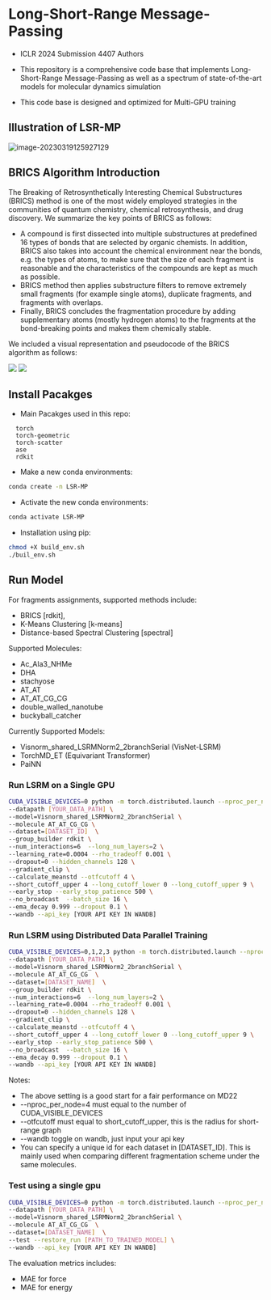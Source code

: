 
# Long-Short-Range Message-Passing

* ICLR 2024 Submission 4407 Authors

* This repository is a comprehensive code base that implements Long-Short-Range Message-Passing as well as a spectrum of state-of-the-art models for molecular dynamics simulation

* This code base is designed and optimized for Multi-GPU training

  

## Illustration of LSR-MP

![image-20230319125927129](./plots/LSR-MP.png)



## BRICS Algorithm Introduction

The Breaking of Retrosynthetically Interesting Chemical Substructures (BRICS) method is one of the most widely employed strategies in the communities of quantum chemistry, chemical retrosynthesis, and drug discovery. We summarize the key points of BRICS as follows:

   * A compound is first dissected into multiple substructures at predefined 16 types of bonds that are selected by organic chemists. In addition, BRICS also takes into account the chemical environment near the bonds, e.g. the types of atoms, to make sure that the size of each fragment is reasonable and the characteristics of the compounds are  kept as much as possible.
   * BRICS method then applies substructure filters to remove extremely small fragments (for example single atoms), duplicate fragments, and fragments with overlaps.
   *  Finally, BRICS concludes the fragmentation procedure by adding supplementary atoms (mostly hydrogen atoms) to the fragments at the bond-breaking points and makes them chemically stable. 

We included a visual representation and pseudocode of the BRICS algorithm as follows:

<img src="./plots/supplementary-fig.png"  />



<img src="./plots/BRICS_algorithm.png"  />



## Install Pacakges 

* Main Pacakges used in this repo:
```
  torch
  torch-geometric
  torch-scatter
  ase
  rdkit
```

* Make a new conda environments:

```bash
conda create -n LSR-MP
```


* Activate the new conda environments:

```bash
conda activate LSR-MP
```

* Installation using pip:

```bash
chmod +X build_env.sh
./buil_env.sh
```



## Run Model


For fragments assignments, supported methods include: 
* BRICS [rdkit], 
* K-Means Clustering [k-means] 
* Distance-based Spectral Clustering [spectral]

Supported Molecules:
* Ac_Ala3_NHMe 
* DHA 
* stachyose 
* AT_AT
* AT_AT_CG_CG 
* double_walled_nanotube 
* buckyball_catcher 

Currently Supported Models:

* Visnorm_shared_LSRMNorm2_2branchSerial (VisNet-LSRM)
* TorchMD_ET (Equivariant Transformer)
* PaiNN




### Run LSRM on a Single GPU 

```bash
CUDA_VISIBLE_DEVICES=0 python -m torch.distributed.launch --nproc_per_node=1 --master_port=1230 run_ddp.py \
--datapath [YOUR_DATA_PATH] \
--model=Visnorm_shared_LSRMNorm2_2branchSerial \
--molecule AT_AT_CG_CG \
--dataset=[DATASET_ID]  \
--group_builder rdkit \
--num_interactions=6  --long_num_layers=2 \
--learning_rate=0.0004 --rho_tradeoff 0.001 \
--dropout=0 --hidden_channels 128 \
--gradient_clip \
--calculate_meanstd --otfcutoff 4 \
--short_cutoff_upper 4 --long_cutoff_lower 0 --long_cutoff_upper 9 \
--early_stop --early_stop_patience 500 \
--no_broadcast  --batch_size 16 \
--ema_decay 0.999 --dropout 0.1 \
--wandb --api_key [YOUR API KEY IN WANDB]
```

### Run LSRM using Distributed Data Parallel Training

```bash
CUDA_VISIBLE_DEVICES=0,1,2,3 python -m torch.distributed.launch --nproc_per_node=4 --master_port=1230 run_ddp.py \
--datapath [YOUR_DATA_PATH] \
--model=Visnorm_shared_LSRMNorm2_2branchSerial \
--molecule AT_AT_CG_CG  \
--dataset=[DATASET_NAME]  \
--group_builder rdkit \
--num_interactions=6  --long_num_layers=2 \
--learning_rate=0.0004 --rho_tradeoff 0.001 \
--dropout=0 --hidden_channels 128 \
--gradient_clip \
--calculate_meanstd --otfcutoff 4 \
--short_cutoff_upper 4 --long_cutoff_lower 0 --long_cutoff_upper 9 \
--early_stop --early_stop_patience 500 \
--no_broadcast  --batch_size 16 \
--ema_decay 0.999 --dropout 0.1 \
--wandb --api_key [YOUR API KEY IN WANDB]
```

Notes:
- The above setting is a good start for a fair performance on MD22
- --nproc_per_node=4 must equal to the number of CUDA_VISIBLE_DEVICES
- --otfcutoff must equal to short_cutoff_upper, this is the radius for short-range graph
- --wandb toggle on wandb, just input your api key
- You can specify a unique id for each dataset in [DATASET_ID]. This is mainly used when comparing different fragmentation scheme under the same molecules.

### Test using a single gpu

```bash
CUDA_VISIBLE_DEVICES=0 python -m torch.distributed.launch --nproc_per_node=1 --master_port=1230 run_ddp.py \
--datapath [YOUR_DATA_PATH] \
--model=Visnorm_shared_LSRMNorm2_2branchSerial \
--molecule AT_AT_CG_CG  \
--dataset=[DATASET_NAME]  \
--test --restore_run [PATH_TO_TRAINED_MODEL] \
--wandb --api_key [YOUR API KEY IN WANDB]
```
The evaluation metrics includes: 
- MAE for force
- MAE for energy



